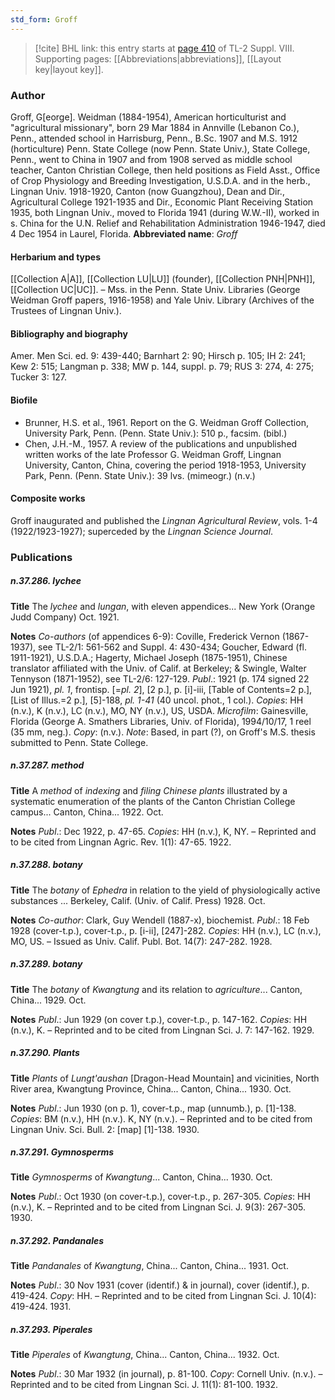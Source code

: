 ```yaml
---
std_form: Groff
---
```


> [!cite] BHL link: this entry starts at [page 410](https://www.biodiversitylibrary.org/page/33258888) of TL-2 Suppl. VIII.
> Supporting pages: [[Abbreviations|abbreviations]], [[Layout key|layout key]].

### Author

Groff, G\[eorge\]. Weidman (1884-1954), American horticulturist and "agricultural missionary", born 29 Mar 1884 in Annville (Lebanon Co.), Penn., attended school in Harrisburg, Penn., B.Sc. 1907 and M.S. 1912 (horticulture) Penn. State College (now Penn. State Univ.), State College, Penn., went to China in 1907 and from 1908 served as middle school teacher, Canton Christian College, then held positions as Field Asst., Office of Crop Physiology and Breeding Investigation, U.S.D.A. and in the herb., Lingnan Univ. 1918-1920, Canton (now Guangzhou), Dean and Dir., Agricultural College 1921-1935 and Dir., Economic Plant Receiving Station 1935, both Lingnan Univ., moved to Florida 1941 (during W.W.-II), worked in s. China for the U.N. Relief and Rehabilitation Administration 1946-1947, died 4 Dec 1954 in Laurel, Florida. 
**Abbreviated name**: *Groff*

#### Herbarium and types

[[Collection A|A]], [[Collection LU|LU]] (founder), [[Collection PNH|PNH]], [[Collection UC|UC]]. – Mss. in the Penn. State Univ. Libraries (George Weidman Groff papers, 1916-1958) and Yale Univ. Library (Archives of the Trustees of Lingnan Univ.).

#### Bibliography and biography

Amer. Men Sci. ed. 9: 439-440; Barnhart 2: 90; Hirsch p. 105; IH 2: 241; Kew 2: 515; Langman p. 338; MW p. 144, suppl. p. 79; RUS 3: 274, 4: 275; Tucker 3: 127.

#### Biofile

- Brunner, H.S. et al., 1961. Report on the G. Weidman Groff Collection, University Park, Penn. (Penn. State Univ.): 510 p., facsim. (bibl.)
- Chen, J.H.-M., 1957. A review of the publications and unpublished written works of the late Professor G. Weidman Groff, Lingnan University, Canton, China, covering the period 1918-1953, University Park, Penn. (Penn. State Univ.): 39 lvs. (mimeogr.) (n.v.)

#### Composite works

Groff inaugurated and published the *Lingnan Agricultural Review*, vols. 1-4 (1922/1923-1927); superceded by the *Lingnan Science Journal*.

### Publications

##### n.37.286. lychee

**Title**
The *lychee* and *lungan*, with eleven appendices... New York (Orange Judd Company) Oct. 1921.

**Notes**
*Co-authors* (of appendices 6-9): Coville, Frederick Vernon (1867-1937), see TL-2/1: 561-562 and Suppl. 4: 430-434; Goucher, Edward (fl. 1911-1921), U.S.D.A.; Hagerty, Michael Joseph (1875-1951), Chinese translator affiliated with the Univ. of Calif. at Berkeley; & Swingle, Walter Tennyson (1871-1952), see TL-2/6: 127-129.
*Publ*.: 1921 (p. 174 signed 22 Jun 1921), *pl. 1*, frontisp. \[=*pl. 2*\], \[2 p.\], p. \[i\]-iii, \[Table of Contents=2 p.\], \[List of Illus.=2 p.\], \[5\]-188, *pl. 1-41* (40 uncol. phot., 1 col.). *Copies*: HH (n.v.), K (n.v.), LC (n.v.), MO, NY (n.v.), US, USDA. *Microfilm*: Gainesville, Florida (George A. Smathers Libraries, Univ. of Florida), 1994/10/17, 1 reel (35 mm, neg.). *Copy*: (n.v.).
*Note*: Based, in part (?), on Groff's M.S. thesis submitted to Penn. State College.

##### n.37.287. method

**Title**
A *method* of *indexing* and *filing Chinese plants* illustrated by a systematic enumeration of the plants of the Canton Christian College campus... Canton, China... 1922. Oct.

**Notes**
*Publ*.: Dec 1922, p. 47-65. *Copies*: HH (n.v.), K, NY. – Reprinted and to be cited from Lingnan Agric. Rev. 1(1): 47-65. 1922.

##### n.37.288. botany

**Title**
The *botany* of *Ephedra* in relation to the yield of physiologically active substances ... Berkeley, Calif. (Univ. of Calif. Press) 1928. Oct.

**Notes**
*Co-author*: Clark, Guy Wendell (1887-x), biochemist.
*Publ*.: 18 Feb 1928 (cover-t.p.), cover-t.p., p. \[i-ii\], \[247\]-282. *Copies*: HH (n.v.), LC (n.v.), MO, US. – Issued as Univ. Calif. Publ. Bot. 14(7): 247-282. 1928.

##### n.37.289. botany

**Title**
The *botany* of *Kwangtung* and its relation to *agriculture*... Canton, China... 1929. Oct.

**Notes**
*Publ*.: Jun 1929 (on cover t.p.), cover-t.p., p. 147-162. *Copies*: HH (n.v.), K. – Reprinted and to be cited from Lingnan Sci. J. 7: 147-162. 1929.

##### n.37.290. Plants

**Title**
*Plants* of *Lungt'aushan* \[Dragon-Head Mountain\] and vicinities, North River area, Kwangtung Province, China... Canton, China... 1930. Oct.

**Notes**
*Publ*.: Jun 1930 (on p. 1), cover-t.p., map (unnumb.), p. \[1\]-138. *Copies*: BM (n.v.), HH (n.v.). K, NY (n.v.). – Reprinted and to be cited from Lingnan Univ. Sci. Bull. 2: \[map\] \[1\]-138. 1930.

##### n.37.291. Gymnosperms

**Title**
*Gymnosperms* of *Kwangtung*... Canton, China... 1930. Oct.

**Notes**
*Publ*.: Oct 1930 (on cover-t.p.), cover-t.p., p. 267-305. *Copies*: HH (n.v.), K. – Reprinted and to be cited from Lingnan Sci. J. 9(3): 267-305. 1930.

##### n.37.292. Pandanales

**Title**
*Pandanales* of *Kwangtung*, China... Canton, China... 1931. Oct.

**Notes**
*Publ*.: 30 Nov 1931 (cover (identif.) & in journal), cover (identif.), p. 419-424. *Copy*: HH. – Reprinted and to be cited from Lingnan Sci. J. 10(4): 419-424. 1931.

##### n.37.293. Piperales

**Title**
*Piperales* of *Kwangtung*, China... Canton, China... 1932. Oct.

**Notes**
*Publ*.: 30 Mar 1932 (in journal), p. 81-100. *Copy*: Cornell Univ. (n.v.). – Reprinted and to be cited from Lingnan Sci. J. 11(1): 81-100. 1932.

